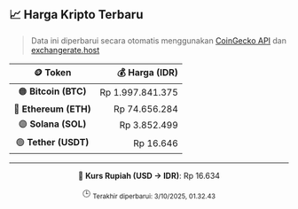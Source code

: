 

<!-- HARGA_KRIPTO -->
## 📈 Harga Kripto Terbaru

> Data ini diperbarui secara otomatis menggunakan [CoinGecko API](https://www.coingecko.com/) dan [exchangerate.host](https://exchangerate.host/)

<div align="center">

| 🪙 Token | 💰 Harga (IDR) |
|:------:|---------------:|
| 🟠 **Bitcoin (BTC)**   | Rp 1.997.841.375 |
| 🔵 **Ethereum (ETH)**  | Rp 74.656.284 |
| 🟣 **Solana (SOL)**    | Rp 3.852.499 |
| 🟢 **Tether (USDT)**   | Rp 16.646 |

---

💱 **Kurs Rupiah (USD → IDR)**: Rp 16.634

🕒 <sub>Terakhir diperbarui: 3/10/2025, 01.32.43</sub>

</div>
<!-- /HARGA_KRIPTO -->